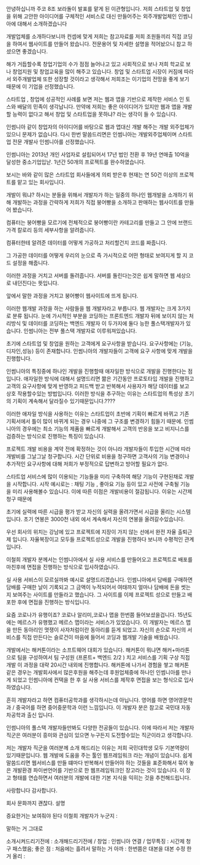<!-- 초반부 -->

<!-- 1페이지 : 기업소개 -->
안녕하십니까 주코 8조 보라돌이 발표를 맡게 된 이관형입니다.
저희 스타트업 및 창업을 위해 고안한 아이디어를 구체적인
서비스로 대신 만들어주는 외주개발업체인 인썸니아에 대해서 소개하겠습니다

<!-- 2페이지 : 참고자료-->
개발업체를 소개하다보니까 컨셉에 맞게 저희는 참고자료를 
저희 조원들끼리 직접 코딩을 하여서 웹사이트를 만들어 왔습니다.
전문용어 및 자세한 설명을 적어놨으니 참고 하셨으면 좋겠습니다.

<!-- 3페이지 : 창업시장의 추세-->
해가 거듭할수록 창업기업의 수가 점점 늘어나고 있고
사회적으로 보나 저희 학교로 보나 창업지원 및 창업교육을 많이 해주고 있습니다.
창업 및 스타트업 시장이 커짐에 따라서 외주개발업체 또한 성장할 것이라고 생각해서
저희조는 이기업의 전망을 좋게 보기 때문에 이 기업을 선정했습니다.

<!-- 4페이지 : 스타트업 성공사례  -->
스타트업 , 창업에 성공적인 사례를 보면 저는 웹과 앱을 기반으로 제작한 서비스 인 토스와 배달의 민족이 생각납니다.
만약에 저희는 좋은 아이디어가 있지만 웹과 앱을 개발할 능력이 없다고 해서 창업 및 스타트업을 못하냐? 라는 생각이 들 수 있습니다.

<!-- 5페이지 : 인썸니아의 존재 이유 -->
인썸니아 같이 창업자의 아이디어를 바탕으로 웹과 앱대신 개발 해주는 개발 외주업체가 있으니 문제가 없습니다.
다시 한번 말씀드리면은 인썸니아는 개발외주업체이며 스타트업 전문 개발사 인썸니아를 선정했습니다.

<!-- 6페이지 : 인썸니아의 연혁 -->
인썸니아는 2013년 개인 사업자로 설립되어서 17년 법인 전환 후 19년 연매출 10억을 달성한 중소기업입낟.
1년간 50개의 프로젝트를 완수하였습니다.

<!-- 7페이지 : 인썸니아가 개발한 프로젝트 -->
보시는 바와 같이 많은 스타트업 회사들에게 의뢰 받은후
현재는 연 50건 이상의 프로젝트를 맡고 있는 회사입니다.

<!-- 8페이지 : 개발이 뭐냐 -->
개발이 뭐냐? 하시는 분들을 위해서 
개발자가 하는 일중의 하나인 웹개발을 소개하기 위해 
개발하는 과정을 간략하게 저희가 직접 붕어빵을 
소개하고 판매하는 웹사이트를 만들어 봤습니다.

<!-- 9페이지 : Model  -->
컴퓨터는 붕어빵을 모르기에 전체적으로 붕어빵이란 카테고리를 만들고
그 안에 브랜드 가격 칼로리 등의 세부사항을 알려줍니다.

<!-- 10페이지 : view  -->
컴퓨터한테 알려준 데이터를 어떻게 가공하고 처리할건지 코드를 짜줍니다.

<!-- 11페이지 : templates -->
그 가공한 데이터를 어떻게 우리의 눈으로 즉 가시적으로 어떤 형태로 보여지게 할 지 코드 설정을 해줍니다.

<!-- 12페이지 : 서버 -->
이러한 과정을 거치고 서버를 돌려줍니다. 서버를 돌린다는것은 쉽게 말하면 웹 세상으로 내던진다는 뜻입니다.

<!-- 13페이지 : 결과적으로 보여지는 붕어빵 -->
앞에서 말한 과정을 거치고 붕어빵이 웹사이트에 뜨게 됩니다.

<!-- 14페이지 : 개발자에 대한 설명 -->
이러한 웹개발 과정을 하는 사람들을 웹 개발자라고 부릅니다.
웹 개발자는 크게 3가지로 분류 됩니다.
눈에 가시적인 부분을 코딩하는 프론트엔드 개발자
뒤에 보이지 않는 처리방식 및 데이터를 코딩하는 백엔드 개발자
이 두가지에 둘다 능한 풀스택개발자가 있습니다.
인썸니아는 전부 풀스택 개발자로 이루워져있습니다.

<!-- 15페이지 : 인썸니아의 작업 방식 -->
초기에 스타트업 및 창업을 원하는 고객에게 요구사항을 받습니다. 요구사항에는 (기능,디자인,성능) 등이 존재합니다.
인썸니아의 개발자들이 고객에 요구 사항에 맞게 개발을 진행합니다.

<!-- 16페이지 : 인썸니아의 특징 -->
인썸니아의 특징중에 하나인 개발을 진행할때 애자일한 방식으로 개발을 진행한다는 점입니다.
애자일한 방식에 대해서 설명드리면 짦은 기간동안 프로토타입 개발을 진행하고 고객의 요구사항에 맞게 반영하고
피드백 받고 반복해서 사용자가 해당 데이터를 보고 상호 작용할수있는 방법입니다.
이러한 방식을 추구하는 이유는 스타트업의 특성상 초기의 기획이 계속해서 달라질수 있기때문입니다.????

이러한 애자일 방식을 사용하는 이유는 스타트업이 초반에 기획이 빠르게 바뀌고
기존 기획서에서 틀이 많이 바뀌게 되는 경우 나중에 그 구조를 변경하기 힘들기 때문에.
인썸니아의 경우에는 최소 기능의 제품을 빠르게 개발해서 고객의 반응을 보고 비지니스를 검증하는 방식으로 진행하는 특징이 있습니다.

<!-- 17페이지 : 시간별 청구 -->
프로젝트 개발 비용을 계약 전에 확정하는 것이 아니라 개발자들이 투입한 시간에 따라 개발비를 그날그날 청구합니다.
시간 단위로 비용을 청구하면 고객사의 기능 변경이나 추가적인 요구사항에 대해 저희가 부정적으로 답변하고 방어할 필요가 없다.

<!-- 18페이지 : 사전구축 -->
스타트업 서비스에 많이 이용되는 기능들을 미리 구축하여 해당 기능이 구현된채로 개발을 시작합니다.
시작 예시로는 : 채팅 기능 , 좋아요 기능 등이 있고
사전에 구축될 기능을 미리 사용해볼수 있습니다.
이에 따른 이점은 개발비용이 절감됩니다.
이유는 시간제 청구 때문에

<!-- 19페이지 : 연봉시스템  -->
초기에 실력에 따른 시급을 평가 받고 자신의 실력을 올려가면서 시급을 올리는 시스템입니다.
초기 연봉은 3000천 내외 에서 계속해서 자신의 연봉을 올려갈수있습니다.

<!-- 20페이지 : 회사문화 -->
우선 회사의 위치는 강남에 있고 
프로젝트에 지장이 가지 않는 선에서 완전 자율 출퇴근제 입니다.
자율복장이고 모두들 프로젝트성으로 개발을 진행하다 보니까 수평적인 관계입니다.

<!-- 여기부터 좀  -->

<!-- 21페이지 :  회사 들어가는 방법-->
이철희 개발자 분께서는
인썸니아에서 실 사용 서비스를 만들어오고 프로젝트로 배포를 마친후에 면접을 진행하는 방식으로 입사하였습니다.

<!-- 22페이지 : 실 사용 서비스를 만드는 과정 -->
실 사용 서비스이 모르실까봐 예시로 설명드리겠습니다.
인썸니아에서 담배를 구매하면 담배를 구매한 날이 기록되고 
그 금액이 누적되어서 여태까지 얼마나 담배에 돈을 썻는지 보여주는 사이트를 만들라고 했습니다.
그 사이트를 이제 프로젝트 성으로 만들고 배포한 후에 면접을 진행하는 방식입니다.

<!-- 23페이지 : 인터뷰 응해주신 개발자 기준 으로 개발자 되는 방법  -->
요즘 코로나가 유행이죠? 코로나 알리미,코로나 맵을 한번쯤 들어보셨을겁니다.
15년도에는 메르스가 유행했고 메르스 맵이라는 서비스가 있었습니다.
이 개발자는 메르스 맵을 만든 동아리인 멋쟁이 사자처럼이란 동아리를 듣게 되었고.
자신의 손으로 자신의 서비스를 직접 만든다는 슬로건이 마음에 들어서
코딩과 웹개발 기술을 배웠습니다.

<!-- 24페이지 : 해커톤  -->
개발에서는 해커톤이라는 소프트웨어 대회가 있습니다.
해커톤이 뭐냐면 해커+마라톤으로 팀을 구성하여서
팀 구성원 (프론트+ 백엔드 2/2 ) 치고 서비스를 기획 구상 직접 개발 이 과정을 대략 
20시간 내외에 진행합니다. 해커톤에 나가서 경험을 쌓고 해커톤 같은 경우는
개발회사에서 많은후원을 해주는데 후원업체중에 하나인 인썸니아를 만나게 되었고
인썸니아에 컨택을 한 후 실 사용 서비스를 제작후 면접을 보는 형식으로 입사하였습니다.

<!-- 25페이지 : 전공 -->
흔히 개발자라고 하면 컴퓨터공학과를 생각하시는데 아닙니다.
영어를 하면 영어영문학과 / 중국어를 하면 중어중문학과 이런 느낌입니다.
이 개발자 분은 참고로 국민대 자동차공학과 출신 입니다.
<!-- 26페이지 :  인썸니아 개발자 전공 ㄴ -->
인썸니아의 풀스택 개발자들만봐도 다양한 전공들이 있습니다.
이에 따라서 저는 개발자 직군은 
여러분이 흥미와 관심이 있으면 누구든지 도전할수있는 직군이라고 생각합니다.

<!-- 27페이지 :  국민대 : 파이썬 -->
저는 개발자 직군을 여러분께 소개 해드리는 이유는 
저희 국민대학생 모두 기본역량이 있기때문입니다.
웹 개발에 도움을 주는 툴인 웹프레임워크 라는 개념이 있습니다.
쉽게 말씀드리면 웹서비스를 만들 떄마다 반복해서 만들어야 하는 것들을 표준화해서 묶어 놓은 개발환경
파이썬언어를 기반으로 한 웹프레임워크인 장고라는 것이 있습니다.
이 장고 형태를 연습하면서 여러분의 개발에 대한 기본 지식을 익히는 것을 추천해드립니다.

<!-- 28페이지 : 마무리 -->
사랑합니다 감사합니다.


회사 문화까지 괜찮다. 
설명 

증요한거는 보여줘야 된다 
이철희 개발자가 누군지 : 
<!-- 세부적인 것들 -->  말하는 거 그대로 
소개시켜드리기전에 : 소개해드리기전에 / 
창업 : 인썸니아 연결 / 
업무특징 : 시간제 청구 패스했음;
좋은 점 : 처음에는 흘려서 말하는 거 
아까 : 한번쯤은 대본을 
대본 수정 한 거 올리 : 





